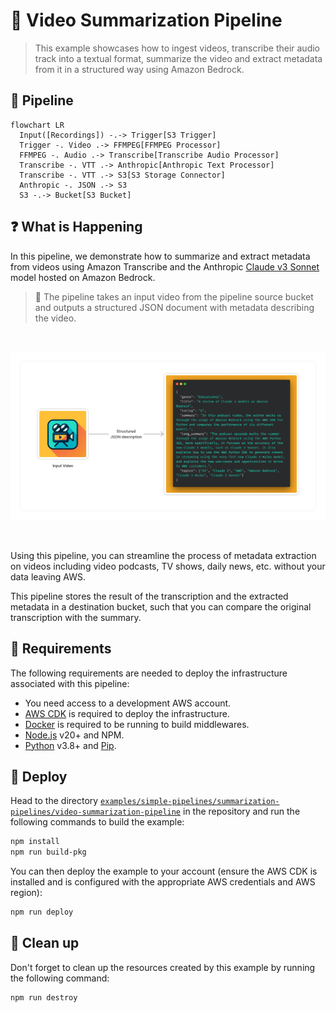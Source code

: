 # 🎥 Video Summarization Pipeline

> This example showcases how to ingest videos, transcribe their audio track into a textual format, summarize the video and extract metadata from it in a structured way using Amazon Bedrock.

## :dna: Pipeline

```mermaid
flowchart LR
  Input([Recordings]) -.-> Trigger[S3 Trigger]
  Trigger -. Video .-> FFMPEG[FFMPEG Processor]
  FFMPEG -. Audio .-> Transcribe[Transcribe Audio Processor]
  Transcribe -. VTT .-> Anthropic[Anthropic Text Processor]
  Transcribe -. VTT .-> S3[S3 Storage Connector]
  Anthropic -. JSON .-> S3
  S3 -.-> Bucket[S3 Bucket]
```

## ❓ What is Happening

In this pipeline, we demonstrate how to summarize and extract metadata from videos using Amazon Transcribe and the Anthropic [Claude v3 Sonnet](https://aws.amazon.com/fr/about-aws/whats-new/2024/03/anthropics-claude-3-sonnet-model-amazon-bedrock/) model hosted on Amazon Bedrock.

> 💁 The pipeline takes an input video from the pipeline source bucket and outputs a structured JSON document with metadata describing the video.

<br />
<p align="center">
  <img width="750" src="assets/diagram.png">
</p>
<br />

Using this pipeline, you can streamline the process of metadata extraction on videos including video podcasts, TV shows, daily news, etc. without your data leaving AWS.

This pipeline stores the result of the transcription and the extracted metadata in a destination bucket, such that you can compare the original transcription with the summary.

## 📝 Requirements

The following requirements are needed to deploy the infrastructure associated with this pipeline:

- You need access to a development AWS account.
- [AWS CDK](https://docs.aws.amazon.com/cdk/latest/guide/getting_started.html#getting_started_install) is required to deploy the infrastructure.
- [Docker](https://docs.docker.com/get-docker/) is required to be running to build middlewares.
- [Node.js](https://nodejs.org/en/download/) v20+ and NPM.
- [Python](https://www.python.org/downloads/) v3.8+ and [Pip](https://pip.pypa.io/en/stable/installation/).

## 🚀 Deploy

Head to the directory [`examples/simple-pipelines/summarization-pipelines/video-summarization-pipeline`](/examples/simple-pipelines/summarization-pipelines/video-summarization-pipeline) in the repository and run the following commands to build the example:

```bash
npm install
npm run build-pkg
```

You can then deploy the example to your account (ensure the AWS CDK is installed and is configured with the appropriate AWS credentials and AWS region):

```bash
npm run deploy
```

## 🧹 Clean up

Don't forget to clean up the resources created by this example by running the following command:

```bash
npm run destroy
```
